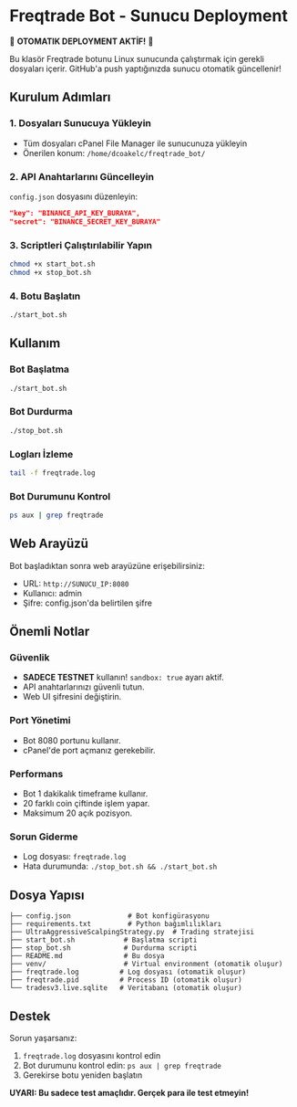 # Freqtrade Bot - Sunucu Deployment

🤖 **OTOMATIK DEPLOYMENT AKTİF!** 🤖

Bu klasör Freqtrade botunu Linux sunucunda çalıştırmak için gerekli dosyaları içerir.
GitHub'a push yaptığınızda sunucu otomatik güncellenir!

## Kurulum Adımları

### 1. Dosyaları Sunucuya Yükleyin
- Tüm dosyaları cPanel File Manager ile sunucunuza yükleyin
- Önerilen konum: `/home/dcoakelc/freqtrade_bot/`

### 2. API Anahtarlarını Güncelleyin
`config.json` dosyasını düzenleyin:
```json
"key": "BINANCE_API_KEY_BURAYA",
"secret": "BINANCE_SECRET_KEY_BURAYA"
```

### 3. Scriptleri Çalıştırılabilir Yapın
```bash
chmod +x start_bot.sh
chmod +x stop_bot.sh
```

### 4. Botu Başlatın
```bash
./start_bot.sh
```

## Kullanım

### Bot Başlatma
```bash
./start_bot.sh
```

### Bot Durdurma
```bash
./stop_bot.sh
```

### Logları İzleme
```bash
tail -f freqtrade.log
```

### Bot Durumunu Kontrol
```bash
ps aux | grep freqtrade
```

## Web Arayüzü

Bot başladıktan sonra web arayüzüne erişebilirsiniz:
- URL: `http://SUNUCU_IP:8080`
- Kullanıcı: admin
- Şifre: config.json'da belirtilen şifre

## Önemli Notlar

### Güvenlik
- **SADECE TESTNET** kullanın! `sandbox: true` ayarı aktif.
- API anahtarlarınızı güvenli tutun.
- Web UI şifresini değiştirin.

### Port Yönetimi
- Bot 8080 portunu kullanır.
- cPanel'de port açmanız gerekebilir.

### Performans
- Bot 1 dakikalık timeframe kullanır.
- 20 farklı coin çiftinde işlem yapar.
- Maksimum 20 açık pozisyon.

### Sorun Giderme
- Log dosyası: `freqtrade.log`
- Hata durumunda: `./stop_bot.sh && ./start_bot.sh`

## Dosya Yapısı

```
├── config.json              # Bot konfigürasyonu
├── requirements.txt         # Python bağımlılıkları  
├── UltraAggressiveScalpingStrategy.py  # Trading stratejisi
├── start_bot.sh            # Başlatma scripti
├── stop_bot.sh             # Durdurma scripti
├── README.md               # Bu dosya
├── venv/                   # Virtual environment (otomatik oluşur)
├── freqtrade.log          # Log dosyası (otomatik oluşur)
├── freqtrade.pid          # Process ID (otomatik oluşur)
└── tradesv3.live.sqlite   # Veritabanı (otomatik oluşur)
```

## Destek

Sorun yaşarsanız:
1. `freqtrade.log` dosyasını kontrol edin
2. Bot durumunu kontrol edin: `ps aux | grep freqtrade`
3. Gerekirse botu yeniden başlatın

**UYARI: Bu sadece test amaçlıdır. Gerçek para ile test etmeyin!**
